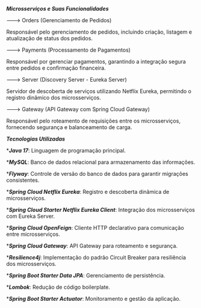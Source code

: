 ***Microsserviços e Suas Funcionalidades***

---> Orders (Gerenciamento de Pedidos)

Responsável pelo gerenciamento de pedidos, incluindo criação, listagem e atualização de status dos pedidos.

---> Payments (Processamento de Pagamentos)

Responsável por gerenciar pagamentos, garantindo a integração segura entre pedidos e confirmação financeira.

---> Server (Discovery Server - Eureka Server)

Servidor de descoberta de serviços utilizando Netflix Eureka, permitindo o registro dinâmico dos microsserviços.

---> Gateway (API Gateway com Spring Cloud Gateway)

Responsável pelo roteamento de requisições entre os microsserviços, fornecendo segurança e balanceamento de carga.

*****Tecnologias Utilizadas*****

****Java 17***: Linguagem de programação principal.

****MySQL***: Banco de dados relacional para armazenamento das informações.

****Flyway***: Controle de versão do banco de dados para garantir migrações consistentes.

****Spring Cloud Netflix Eureka***: Registro e descoberta dinâmica de microsserviços.

****Spring Cloud Starter Netflix Eureka Client***: Integração dos microsserviços com Eureka Server.

****Spring Cloud OpenFeign***: Cliente HTTP declarativo para comunicação entre microsserviços.

****Spring Cloud Gateway***: API Gateway para roteamento e segurança.

****Resilience4j***: Implementação do padrão Circuit Breaker para resiliência dos microsserviços.

****Spring Boot Starter Data JPA***: Gerenciamento de persistência.

****Lombok***: Redução de código boilerplate.

****Spring Boot Starter Actuator***: Monitoramento e gestão da aplicação.

